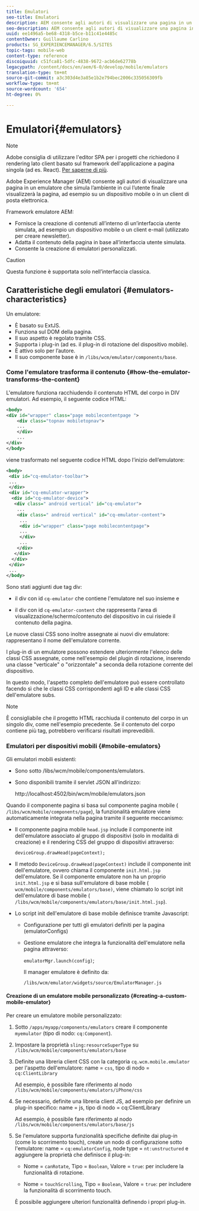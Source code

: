 ```yaml
---
title: Emulatori
seo-title: Emulatori
description: AEM consente agli autori di visualizzare una pagina in un emulatore che simula l’ambiente in cui l’utente finale visualizzerà la pagina
seo-description: AEM consente agli autori di visualizzare una pagina in un emulatore che simula l’ambiente in cui l’utente finale visualizzerà la pagina
uuid: ee1496a5-be68-4318-b5ce-b11c41e4485c
contentOwner: Guillaume Carlino
products: SG_EXPERIENCEMANAGER/6.5/SITES
topic-tags: mobile-web
content-type: reference
discoiquuid: c51fca81-5dfc-4838-9672-acb6de62778b
legacypath: /content/docs/en/aem/6-0/develop/mobile/emulators
translation-type: tm+mt
source-git-commit: a3c303d4e3a85e1b2e794bec2006c335056309fb
workflow-type: tm+mt
source-wordcount: '654'
ht-degree: 0%

---
```



# Emulatori{#emulators}

>[!NOTE]
>
> Adobe consiglia di utilizzare l&#39;editor SPA per i progetti che richiedono il rendering lato client basato sul framework dell&#39;applicazione a pagina singola (ad es. React). [Per saperne di più](/help/sites-developing/spa-overview.md).

Adobe Experience Manager (AEM) consente agli autori di visualizzare una pagina in un emulatore che simula l’ambiente in cui l’utente finale visualizzerà la pagina, ad esempio su un dispositivo mobile o in un client di posta elettronica.

Framework emulatore AEM:

* Fornisce la creazione di contenuti all’interno di un’interfaccia utente simulata, ad esempio un dispositivo mobile o un client e-mail (utilizzato per creare newsletter).
* Adatta il contenuto della pagina in base all’interfaccia utente simulata.
* Consente la creazione di emulatori personalizzati.

>[!CAUTION]
>
>Questa funzione è supportata solo nell’interfaccia classica.

## Caratteristiche degli emulatori {#emulators-characteristics}

Un emulatore:

* È basato su ExtJS.
* Funziona sul DOM della pagina.
* Il suo aspetto è regolato tramite CSS.
* Supporta i plug-in (ad es. il plug-in di rotazione del dispositivo mobile).
* È attivo solo per l’autore.
* Il suo componente base è in `/libs/wcm/emulator/components/base`.

### Come l&#39;emulatore trasforma il contenuto {#how-the-emulator-transforms-the-content}

L&#39;emulatore funziona racchiudendo il contenuto HTML del corpo in DIV emulatori. Ad esempio, il seguente codice HTML:

```xml
<body>
<div id="wrapper" class="page mobilecontentpage ">
    <div class="topnav mobiletopnav">
    ...
    </div>
    ...
</div>
</body>
```

viene trasformato nel seguente codice HTML dopo l’inizio dell’emulatore:

```xml
<body>
 <div id="cq-emulator-toolbar">
 ...
 </div>
 <div id="cq-emulator-wrapper">
  <div id="cq-emulator-device">
   <div class=" android vertical" id="cq-emulator">
    ...
    <div class=" android vertical" id="cq-emulator-content">
     ...
     <div id="wrapper" class="page mobilecontentpage">
     ...
     </div>
     ...
    </div>
   </div>
  </div>
 </div>
 ...
</body>
```

Sono stati aggiunti due tag div:

* il div con id `cq-emulator` che contiene l&#39;emulatore nel suo insieme e

* il div con id `cq-emulator-content` che rappresenta l&#39;area di visualizzazione/schermo/contenuto del dispositivo in cui risiede il contenuto della pagina.

Le nuove classi CSS sono inoltre assegnate ai nuovi div emulatore: rappresentano il nome dell&#39;emulatore corrente.

I plug-in di un emulatore possono estendere ulteriormente l&#39;elenco delle classi CSS assegnate, come nell&#39;esempio del plugin di rotazione, inserendo una classe &quot;verticale&quot; o &quot;orizzontale&quot; a seconda della rotazione corrente del dispositivo.

In questo modo, l&#39;aspetto completo dell&#39;emulatore può essere controllato facendo sì che le classi CSS corrispondenti agli ID e alle classi CSS dell&#39;emulatore subs.

>[!NOTE]
>
>È consigliabile che il progetto HTML racchiuda il contenuto del corpo in un singolo div, come nell&#39;esempio precedente. Se il contenuto del corpo contiene più tag, potrebbero verificarsi risultati imprevedibili.

### Emulatori per dispositivi mobili {#mobile-emulators}

Gli emulatori mobili esistenti:

* Sono sotto /libs/wcm/mobile/components/emulators.
* Sono disponibili tramite il servlet JSON all&#39;indirizzo:

   http://localhost:4502/bin/wcm/mobile/emulators.json

Quando il componente pagina si basa sul componente pagina mobile ( `/libs/wcm/mobile/components/page`), la funzionalità emulatore viene automaticamente integrata nella pagina tramite il seguente meccanismo:

* Il componente pagina mobile `head.jsp` include il componente init dell&#39;emulatore associato al gruppo di dispositivi (solo in modalità di creazione) e il rendering CSS del gruppo di dispositivi attraverso:

   `deviceGroup.drawHead(pageContext);`

* Il metodo `DeviceGroup.drawHead(pageContext)` include il componente init dell&#39;emulatore, ovvero chiama il componente `init.html.jsp` dell&#39;emulatore. Se il componente emulatore non ha un proprio `init.html.jsp` e si basa sull&#39;emulatore di base mobile ( `wcm/mobile/components/emulators/base)`, viene chiamato lo script init dell&#39;emulatore di base mobile ( `/libs/wcm/mobile/components/emulators/base/init.html.jsp`).

* Lo script init dell&#39;emulatore di base mobile definisce tramite Javascript:

   * Configurazione per tutti gli emulatori definiti per la pagina (emulatorConfigs)
   * Gestione emulatore che integra la funzionalità dell&#39;emulatore nella pagina attraverso:

      `emulatorMgr.launch(config)`;

      Il manager emulatore è definito da:

      `/libs/wcm/emulator/widgets/source/EmulatorManager.js`

#### Creazione di un emulatore mobile personalizzato {#creating-a-custom-mobile-emulator}

Per creare un emulatore mobile personalizzato:

1. Sotto `/apps/myapp/components/emulators` creare il componente `myemulator` (tipo di nodo: `cq:Component`).

1. Impostare la proprietà `sling:resourceSuperType` su `/libs/wcm/mobile/components/emulators/base`

1. Definite una libreria client CSS con la categoria `cq.wcm.mobile.emulator` per l&#39;aspetto dell&#39;emulatore: name = `css`, tipo di nodo = `cq:ClientLibrary`

   Ad esempio, è possibile fare riferimento al nodo `/libs/wcm/mobile/components/emulators/iPhone/css`

1. Se necessario, definite una libreria client JS, ad esempio per definire un plug-in specifico: name = js, tipo di nodo = cq:ClientLibrary

   Ad esempio, è possibile fare riferimento al nodo `/libs/wcm/mobile/components/emulators/base/js`

1. Se l&#39;emulatore supporta funzionalità specifiche definite dai plug-in (come lo scorrimento touch), create un nodo di configurazione sotto l&#39;emulatore: name = `cq:emulatorConfig`, node type = `nt:unstructured` e aggiungere la proprietà che definisce il plug-in:

   * Nome = `canRotate`, Tipo = `Boolean`, Valore = `true`: per includere la funzionalità di rotazione.

   * Nome = `touchScrolling`, Tipo = `Boolean`, Valore = `true`: per includere la funzionalità di scorrimento touch.

   È possibile aggiungere ulteriori funzionalità definendo i propri plug-in.

